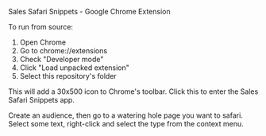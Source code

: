 Sales Safari Snippets - Google Chrome Extension

To run from source:

1. Open Chrome
2. Go to chrome://extensions
3. Check "Developer mode"
4. Click "Load unpacked extension"
5. Select this repository's folder

This will add a 30x500 icon to Chrome's toolbar.
Click this to enter the Sales Safari Snippets app.

Create an audience, then go to a watering hole page you want to safari.
Select some text, right-click and select the type from the context menu.
